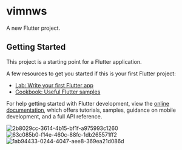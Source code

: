 # vimnws

A new Flutter project.

## Getting Started

This project is a starting point for a Flutter application.

A few resources to get you started if this is your first Flutter project:

- [Lab: Write your first Flutter app](https://docs.flutter.dev/get-started/codelab)
- [Cookbook: Useful Flutter samples](https://docs.flutter.dev/cookbook)

For help getting started with Flutter development, view the
[online documentation](https://docs.flutter.dev/), which offers tutorials,
samples, guidance on mobile development, and a full API reference.



![2b8029cc-3614-4b15-bf1f-a975993c1260](https://user-images.githubusercontent.com/81499541/169867983-0b0a63f2-6345-4800-85a2-94cad40ae33a.jpg)
![63c085b0-f14e-460c-88fc-1db265571ff2](https://user-images.githubusercontent.com/81499541/169867990-9761f608-7458-4491-bdc4-81351a150ee9.jpg)
![1ab94433-0244-4047-aee8-369ea21d086d](https://user-images.githubusercontent.com/81499541/169868001-6679a317-9d3e-4133-8332-de1571c9dfa4.jpg)

